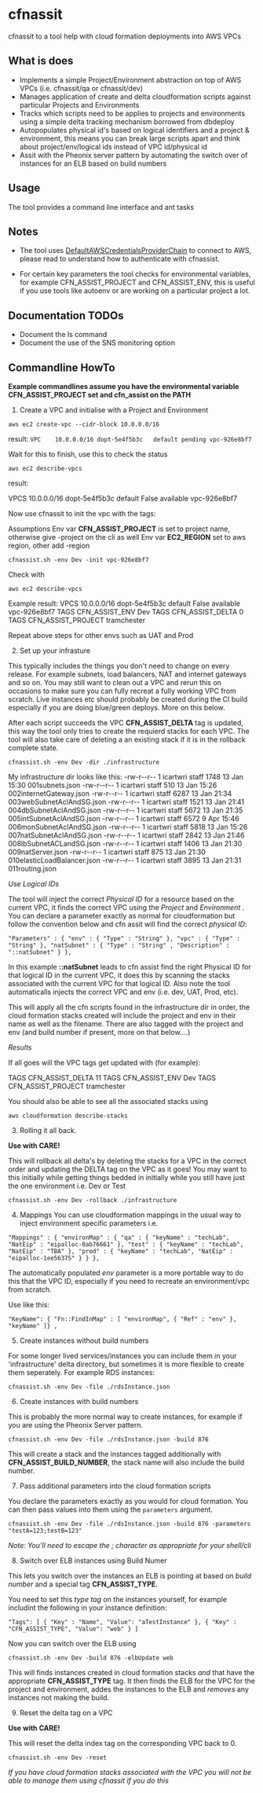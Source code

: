 cfnassit
========

cfnassit to a tool help with cloud formation deployments into AWS VPCs

What is does
------------

* Implements a simple Project/Environment abstraction on top of AWS VPCs  (i.e. cfnassit/qa or cfnassit/dev)
* Manages application of create and delta cloudformation scripts against particular Projects and Environments
* Tracks which scripts need to be applies to projects and environments using a simple delta tracking mechanism borrowed from dbdeploy
* Autopopulates physical id's based on logical identifiers and a project & environment, this means you can break large scripts apart and think about project/env/logical ids instead of VPC id/physical id
* Assit with the Pheonix server pattern by automating the switch over of instances for an ELB based on build numbers

Usage
-----
The tool provides a command line interface and ant tasks 

Notes
-----
* The tool uses [DefaultAWSCredentialsProviderChain](http://docs.aws.amazon.com/AWSJavaSDK/latest/javadoc/com/amazonaws/auth/DefaultAWSCredentialsProviderChain.html) to connect to AWS, please read to understand how to authenticate with cfnassist.

* For certain key parameters the tool checks for environmental variables, for example CFN\_ASSIST\_PROJECT and CFN\_ASSIST\_ENV, this is useful if you use tools like autoenv or are working on a particular project a lot.

Documentation TODOs
-------------------
* Document the ls command
* Document the use of the SNS monitoring option

Commandline HowTo
-----------------

**Example commandlines assume you have the environmental variable CFN\_ASSIST\_PROJECT set and cfn_assist on the PATH**

1. Create a VPC and initialise with a Project and Environment

`aws ec2 create-vpc --cidr-block 10.0.0.0/16`

result:
`VPC	10.0.0.0/16	dopt-5e4f5b3c	default	pending	vpc-926e8bf7`

Wait for this to finish, use this to check the status

`aws ec2 describe-vpcs`

result:

VPCS	10.0.0.0/16	dopt-5e4f5b3c	default	False	available	vpc-926e8bf7

Now use cfnassit to init the vpc with the tags:

Assumptions
Env var **CFN\_ASSIST\_PROJECT** is set to project name, otherwise give -project <Name> on the cli as well
Env var **EC2\_REGION** set to aws region, other add -region <region>

`cfnassist.sh -env Dev -init vpc-926e8bf7`

Check with 

`aws ec2 describe-vpcs`

Example result:
VPCS	10.0.0.0/16	dopt-5e4f5b3c	default	False	available	vpc-926e8bf7
TAGS	CFN\_ASSIST\_ENV	Dev
TAGS	CFN\_ASSIST\_DELTA	0
TAGS	CFN\_ASSIST\_PROJECT	tramchester

Repeat above steps for other envs such as UAT and Prod

2. Set up your infrasture 

This typically includes the things you don't need to change on every release. For example subnets, load balancers, NAT and internet gateways and so on. You may still want to clean out a VPC and rerun this on occasions to make sure you can fully recreat a fully working VPC from scratch. Live instances etc should probably be created during the CI build especially if you are doing blue/green deploys. More on this below.

After each script succeeds the VPC **CFN\_ASSIST\_DELTA** tag is updated, this way the tool only tries to create the requierd stacks for each VPC. The tool will also take care of deleting a an existing stack if it is in the rollback complete state.

`cfnassist.sh -env Dev -dir ./infrastructure`

My infrastructure dir looks like this:
-rw-r--r--  1 icartwri  staff  1748 13 Jan 15:30 001subnets.json
-rw-r--r--  1 icartwri  staff   510 13 Jan 15:26 002internetGateway.json
-rw-r--r--  1 icartwri  staff  6287 13 Jan 21:34 003webSubnetAclAndSG.json
-rw-r--r--  1 icartwri  staff  1521 13 Jan 21:41 004dbSubnetAclAndSG.json
-rw-r--r--  1 icartwri  staff  5672 13 Jan 21:35 005intSubnetAclAndSG.json
-rw-r--r--  1 icartwri  staff  6572  9 Apr 15:46 006monSubnetAclAndSG.json
-rw-r--r--  1 icartwri  staff  5818 13 Jan 15:26 007natSubnetAclAndSG.json
-rw-r--r--  1 icartwri  staff  2842 13 Jan 21:46 008lbSubnetACLandSG.json
-rw-r--r--  1 icartwri  staff  1406 13 Jan 21:30 009natServer.json
-rw-r--r--  1 icartwri  staff   875 13 Jan 21:30 010elasticLoadBalancer.json
-rw-r--r--  1 icartwri  staff  3895 13 Jan 21:31 011routing.json

*Use Logical IDs*

The tool will inject the correct *Physical ID* for a resource based on the current VPC, it finds the correct VPC using the *Project* and *Environment* . You can declare a parameter exactly as normal for cloudformation but follow the convention below and cfn assit will find the correct *physical ID*:

`"Parameters" : {
                        "env" : { "Type" : "String" },
                        "vpc" : { "Type" : "String" },
                        "natSubnet" : { "Type" : "String" , "Description" : "::natSubnet" }
                },`

In this example **::natSubnet** leads to cfn assist find the right Physical ID for that logical ID in the current VPC, it does this by scanning the stacks associated with the current VPC for that logical ID. Also note the tool automaticalls injects the correct VPC and env (i.e. dev, UAT, Prod, etc).

This will apply all the cfn scripts found in the infrastructure dir in order, the cloud formation stacks created will include the project and env in their name as well as the filename. There are also tagged with the project and env (and build number if present, more on that below....)

*Results*

If all goes will the VPC tags get updated with (for example):

TAGS	CFN\_ASSIST\_DELTA	11
TAGS	CFN\_ASSIST\_ENV	Dev
TAGS	CFN\_ASSIST\_PROJECT	tramchester

You should also be able to see all the associated stacks using

`aws cloudformation describe-stacks`

3. Rolling it all back.

**Use with CARE!** 

This will rollback all delta's by deleting the stacks for a VPC in the correct order and updating the DELTA tag on the VPC as it goes! You may want to this initially while getting things bedded in initially while you still have just the one environment i.e. Dev or Test

`cfnassist.sh -env Dev -rollback ./infrastructure`

4. Mappings
You can use cloudformation mappings in the usual way to inject environment specific parameters i.e.

`"Mappings" : {
                        "environMap" : {
                                "qa" : { "keyName" : "techLab", "NatEip" : "eipalloc-0ab76661" },
                                "test" : { "keyName" : "techLab", "NatEip" : "TBA" },
                                "prod" : { "keyName" : "techLab", "NatEip" : "eipalloc-1ee56375" }
                        }
                },`

The automatically populated *env* parameter is a more portable way to do this that the VPC ID, especially if you need to recreate an environment/vpc from scratch.

Use like this:

`"KeyName": { "Fn::FindInMap" : [ "environMap", { "Ref" : "env" }, "keyName" ]} ,`

5. Create instances without build numbers

For some longer lived services/instances you can include them in your 'infrastructure' delta directory, but sometimes it is more flexible to create them seperately. For example RDS instances:

`cfnassist.sh -env Dev -file ./rdsInstance.json`

6. Create instances with build numbers

This is probably the more normal way to create instances, for example if you are using the Pheonix Server pattern.

`cfnassist.sh -env Dev -file ./rdsInstance.json -build 876`

This will create a stack and the instances tagged additionally with **CFN_ASSIST_BUILD_NUMBER**, the stack name will also include the build number.

7. Pass additional parameters into the cloud formation scripts

You declare the parameters exactly as you would for cloud formation. You can then pass values into them using the `parameters` argument.

`cfnassist.sh -env Dev -file ./rdsInstance.json -build 876 -parameters "testA=123;testB=123"`

*Note: You'll need to escape the ; character as appropriate for your shell/cli*

8. Switch over ELB instances using Build Numer

This lets you switch over the instances an ELB is pointing at based on *build number* and a special tag **CFN_ASSIST_TYPE**. 

You need to set this *type tag* on the instances yourself, for example includint the following in your instance definition:

`"Tags": [
                  { "Key" : "Name", "Value": "aTestInstance" },
                  { "Key" : "CFN_ASSIST_TYPE", "Value": "web" }
                ]` 

Now you can switch over the ELB using

`cfnassist.sh -env Dev -build 876 -elbUpdate web`

This will finds instances created in cloud formation stacks *and* that have the appropriate **CFN_ASSIST_TYPE** tag. It then finds the ELB for the VPC for the project and environment, addes the instances to the ELB and *removes* any instances not making the build.

9. Reset the delta tag on a VPC

**Use with CARE!** 

This will reset the delta index tag on the corresponding VPC back to 0.

`cfnassist.sh -env Dev -reset`

*If you have cloud formation stacks associated with the VPC you will not be able to manage them using cfnassit if you do this*
